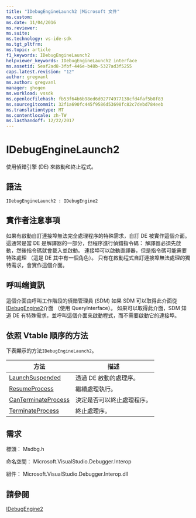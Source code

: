 ```yaml
---
title: "IDebugEngineLaunch2 |Microsoft 文件"
ms.custom: 
ms.date: 11/04/2016
ms.reviewer: 
ms.suite: 
ms.technology: vs-ide-sdk
ms.tgt_pltfrm: 
ms.topic: article
f1_keywords: IDebugEngineLaunch2
helpviewer_keywords: IDebugEngineLaunch2 interface
ms.assetid: 5eaf2ad8-3fbf-446e-b48b-5327ad3f5255
caps.latest.revision: "12"
author: gregvanl
ms.author: gregvanl
manager: ghogen
ms.workload: vssdk
ms.openlocfilehash: fb53f64b6b98ed6d02774977138cfd4faf5b8f83
ms.sourcegitcommit: 32f1a690fc445f9586d53698fc82c7debd784eeb
ms.translationtype: MT
ms.contentlocale: zh-TW
ms.lasthandoff: 12/22/2017
---
```

# <a name="idebugenginelaunch2"></a>IDebugEngineLaunch2
使用偵錯引擎 (DE) 來啟動和終止程式。  
  
## <a name="syntax"></a>語法  
  
```  
IDebugEngineLaunch2 : IDebugEngine2  
```  
  
## <a name="notes-for-implementers"></a>實作者注意事項  
 如果有啟動自訂連接埠無法完全處理程序的特殊需求，自訂 DE 被實作這個介面。 這通常是當 DE 是解譯器的一部分，但程序進行偵錯指令碼： 解譯器必須先啟動，然後指令碼就會載入並啟動。 連接埠可以啟動直譯器，但是指令碼可能需要特殊處理 （這是 DE 其中有一個角色）。 只有在啟動程式自訂連接埠無法處理的獨特需求，會實作這個介面。  
  
## <a name="notes-for-callers"></a>呼叫端資訊  
 這個介面由呼叫工作階段的偵錯管理員 (SDM) 如果 SDM 可以取得此介面從[IDebugEngine2](../../../extensibility/debugger/reference/idebugengine2.md)介面 （使用 QueryInterface）。 如果可以取得此介面，SDM 知道 DE 有特殊需求，並呼叫這個介面來啟動程式，而不需要啟動它的連接埠。  
  
## <a name="methods-in-vtable-order"></a>依照 Vtable 順序的方法  
 下表顯示的方法`IDebugEngineLaunch2`。  
  
|方法|描述|  
|------------|-----------------|  
|[LaunchSuspended](../../../extensibility/debugger/reference/idebugenginelaunch2-launchsuspended.md)|透過 DE 啟動的處理序。|  
|[ResumeProcess](../../../extensibility/debugger/reference/idebugenginelaunch2-resumeprocess.md)|繼續處理執行。|  
|[CanTerminateProcess](../../../extensibility/debugger/reference/idebugenginelaunch2-canterminateprocess.md)|決定是否可以終止處理程序。|  
|[TerminateProcess](../../../extensibility/debugger/reference/idebugenginelaunch2-terminateprocess.md)|終止處理序。|  
  
## <a name="requirements"></a>需求  
 標頭： Msdbg.h  
  
 命名空間： Microsoft.VisualStudio.Debugger.Interop  
  
 組件： Microsoft.VisualStudio.Debugger.Interop.dll  
  
## <a name="see-also"></a>請參閱  
 [IDebugEngine2](../../../extensibility/debugger/reference/idebugengine2.md)